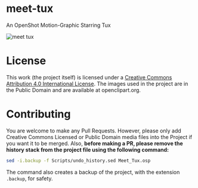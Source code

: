 # meet-tux
An OpenShot Motion-Graphic Starring Tux

![meet tux](https://user-images.githubusercontent.com/26764547/48016787-a1a13800-e154-11e8-9f1d-bfe2a64a6ad4.gif)

# License
This work (the project itself) is licensed under a [Creative Commons Attribution 4.0 International License](https://creativecommons.org/licenses/by/4.0/). The images used in the project are in the Public Domain and are available at openclipart.org.

# Contributing
You are welcome to make any Pull Requests. However, please only add Creative Commons Licensed or Public Domain media files into the Project if you want it to be merged. Also, __before making a PR, please remove the history stack from the project file using the following command:__
```bash
sed -i.backup -f Scripts/undo_history.sed Meet_Tux.osp
```
The command also creates a backup of the project, with the extension `.backup`, for safety.
